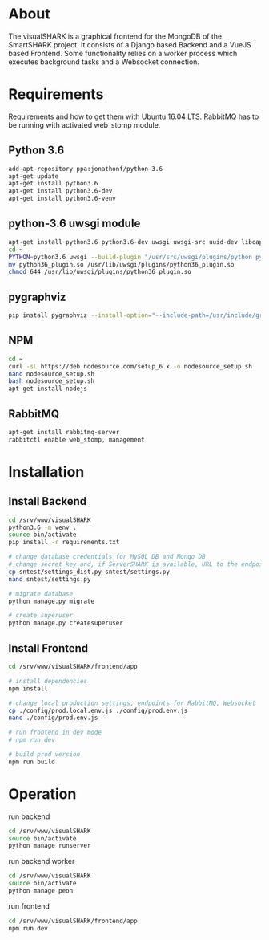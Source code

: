 About
=====
The visualSHARK is a graphical frontend for the MongoDB of the SmartSHARK project.
It consists of a Django based Backend and a VueJS based Frontend.
Some functionality relies on a worker process which executes background tasks and a Websocket connection.


Requirements
============

Requirements and how to get them with Ubuntu 16.04 LTS.
RabbitMQ has to be running with activated web_stomp module.

Python 3.6
----------
```bash
add-apt-repository ppa:jonathonf/python-3.6
apt-get update
apt-get install python3.6
apt-get install python3.6-dev
apt-get install python3.6-venv
```

python-3.6 uwsgi module
-----------------------
```bash
apt-get install python3.6 python3.6-dev uwsgi uwsgi-src uuid-dev libcap-dev libpcre3-dev
cd ~
PYTHON=python3.6 uwsgi --build-plugin "/usr/src/uwsgi/plugins/python python36"
mv python36_plugin.so /usr/lib/uwsgi/plugins/python36_plugin.so
chmod 644 /usr/lib/uwsgi/plugins/python36_plugin.so
```

pygraphviz
----------
```bash
pip install pygraphviz --install-option="--include-path=/usr/include/graphviz" --install-option="--library-path=/usr/lib/graphviz/"
```

NPM
---
```bash
cd ~
curl -sL https://deb.nodesource.com/setup_6.x -o nodesource_setup.sh
nano nodesource_setup.sh
bash nodesource_setup.sh
apt-get install nodejs
```

RabbitMQ
--------
```bash
apt-get install rabbitmq-server
rabbitctl enable web_stomp, management
```


Installation
============

Install Backend
---------------

```bash
cd /srv/www/visualSHARK
python3.6 -m venv .
source bin/activate
pip install -r requirements.txt

# change database credentials for MySQL DB and Mongo DB
# change secret key and, if ServerSHARK is available, URL to the endpoint and an api key.
cp sntest/settings_dist.py sntest/settings.py
nano sntest/settings.py

# migrate database
python manage.py migrate

# create superuser
python manage.py createsuperuser
```

Install Frontend
----------------

```bash
cd /srv/www/visualSHARK/frontend/app

# install dependencies
npm install

# change local production settings, endpoints for RabbitMQ, Websocket
cp ./config/prod.local.env.js ./config/prod.env.js
nano ./config/prod.env.js

# run frontend in dev mode
# npm run dev

# build prod version
npm run build
```


Operation
=========

run backend
```bash
cd /srv/www/visualSHARK
source bin/activate
python manage runserver
```

run backend worker
```bash
cd /srv/www/visualSHARK
source bin/activate
python manage peon
```

run frontend
```bash
cd /srv/www/visualSHARK/frontend/app
npm run dev
```
